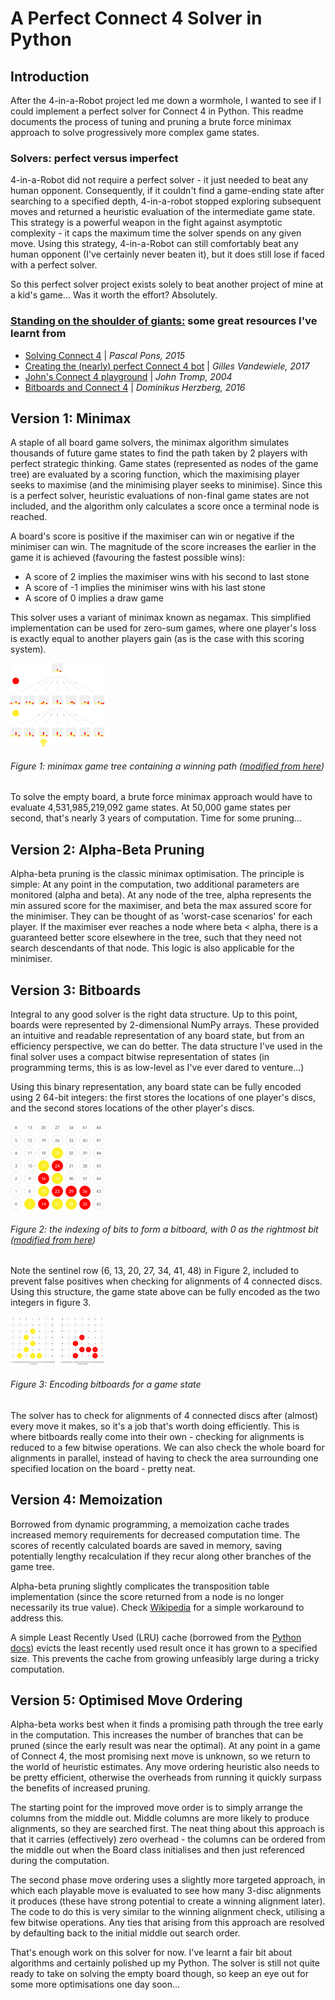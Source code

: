 # A Perfect Connect 4 Solver in Python

## Introduction

After the 4-in-a-Robot project led me down a wormhole, I wanted to see if I could implement a perfect solver for Connect 4 in Python. This readme documents the process of tuning and pruning a brute force minimax approach to solve progressively more complex game states.

### Solvers: perfect versus imperfect

4-in-a-Robot did not require a perfect solver - it just needed to beat any human opponent. Consequently, if it couldn't find a game-ending state after searching to a specified depth, 4-in-a-robot stopped exploring subsequent moves and returned a heuristic evaluation of the intermediate game state. This strategy is a powerful weapon in the fight against asymptotic complexity - it caps the maximum time the solver spends on any given move. Using this strategy, 4-in-a-Robot can still comfortably beat any human opponent (I've certainly never beaten it), but it does still lose if faced with a perfect solver.

So this perfect solver project exists solely to beat another project of mine at a kid's game... Was it worth the effort? Absolutely.

### [Standing on the shoulder of giants:](https://en.wikipedia.org/wiki/Standing_on_the_Shoulder_of_Giants) some great resources I've learnt from

- [Solving Connect 4](http://blog.gamesolver.org/solving-connect-four/01-introduction/) | *Pascal Pons, 2015*
- [Creating the (nearly) perfect Connect 4 bot](https://towardsdatascience.com/creating-the-perfect-connect-four-ai-bot-c165115557b0) | *Gilles Vandewiele, 2017*
- [John's Connect 4 playground](https://tromp.github.io/c4/c4.html) | *John Tromp, 2004*
- [Bitboards and Connect 4]() | *Dominikus Herzberg, 2016*

## Version 1: Minimax

A staple of all board game solvers, the minimax algorithm simulates thousands of future game states to find the path taken by 2 players with perfect strategic thinking. Game states (represented as nodes of the game tree) are evaluated by a scoring function, which the maximising player seeks to maximise (and the minimising player seeks to minimise). Since this is a perfect solver, heuristic evaluations of non-final game states are not included, and the algorithm only calculates a score once a terminal node is reached. 

A board's score is positive if the maximiser can win or negative if the minimiser can win. The magnitude of the score increases the earlier in the game it is achieved (favouring the fastest possible wins):

- A score of 2 implies the maximiser wins with his second to last stone
- A score of -1 implies the minimiser wins with his last stone
- A score of 0 implies a draw game

This solver uses a variant of minimax known as negamax. This simplified implementation can be used for zero-sum games, where one player's loss is exactly equal to another players gain (as is the case with this scoring system).

<img src="https://github.com/lhorrell99/Connect4Solver/blob/master/images/C4S%20Graphic%201.png" width="150">

###### Figure 1: minimax game tree containing a winning path ([modified from here](https://towardsdatascience.com/creating-the-perfect-connect-four-ai-bot-c165115557b0))

To solve the empty board, a brute force minimax approach would have to evaluate 4,531,985,219,092 game states. At 50,000 game states per second, that's nearly 3 years of computation. Time for some pruning...

## Version 2: Alpha-Beta Pruning

Alpha-beta pruning is the classic minimax optimisation. The principle is simple: At any point in the computation, two additional parameters are monitored (alpha and beta). At any node of the tree, alpha represents the min assured score for the maximiser, and beta the max assured score for the minimiser. They can be thought of as 'worst-case scenarios' for each player. If the maximiser ever reaches a node where beta < alpha, there is a guaranteed better score elsewhere in the tree, such that they need not search descendants of that node. This logic is also applicable for the minimiser.

## Version 3: Bitboards

Integral to any good solver is the right data structure. Up to this point, boards were represented by 2-dimensional NumPy arrays. These provided an intuitive and readable representation of any board state, but from an efficiency perspective, we can do better. The data structure I've used in the final solver uses a compact bitwise representation of states (in programming terms, this is as low-level as I've ever dared to venture...)

Using this binary representation, any board state can be fully encoded using 2 64-bit integers: the first stores the locations of one player's discs, and the second stores locations of the other player's discs.

<img src="https://github.com/lhorrell99/Connect4Solver/blob/master/images/C4S%20Graphic%202.png" width="150">

###### Figure 2: the indexing of bits to form a bitboard, with 0 as the rightmost bit ([modified from here](https://towardsdatascience.com/creating-the-perfect-connect-four-ai-bot-c165115557b0))

Note the sentinel row (6, 13, 20, 27, 34, 41, 48) in Figure 2, included to prevent false positives when checking for alignments of 4 connected discs. Using this structure, the game state above can be fully encoded as the two integers in figure 3.

<img src="https://github.com/lhorrell99/Connect4Solver/blob/master/images/C4S%20Graphic%203.png" width="150">

###### Figure 3: Encoding bitboards for a game state

The solver has to check for alignments of 4 connected discs after (almost) every move it makes, so it's a job that's worth doing efficiently. This is where bitboards really come into their own - checking for alignments is reduced to a few bitwise operations. We can also check the whole board for alignments in parallel, instead of having to check the area surrounding one specified location on the board - pretty neat.

## Version 4: Memoization

Borrowed from dynamic programming, a memoization cache trades increased memory requirements for decreased computation time. The scores of recently calculated boards are saved in memory, saving potentially lengthy recalculation if they recur along other branches of the game tree.

Alpha-beta pruning slightly complicates the transposition table implementation (since the score returned from a node is no longer necessarily its true value). Check [Wikipedia](https://en.wikipedia.org/wiki/Negamax) for a simple workaround to address this.

A simple Least Recently Used (LRU) cache (borrowed from the [Python docs](https://docs.python.org/3/library/collections.html#collections.OrderedDict)) evicts the least recently used result once it has grown to a specified size. This prevents the cache from growing unfeasibly large during a tricky computation.

## Version 5: Optimised Move Ordering

Alpha-beta works best when it finds a promising path through the tree early in the computation. This increases the number of branches that can be pruned (since the early result was near the optimal). At any point in a game of Connect 4, the most promising next move is unknown, so we return to the world of heuristic estimates. Any move ordering heuristic also needs to be pretty efficient, otherwise the overheads from running it quickly surpass the benefits of increased pruning.

The starting point for the improved move order is to simply arrange the columns from the middle out. Middle columns are more likely to produce alignments, so they are searched first. The neat thing about this approach is that it carries (effectively) zero overhead - the columns can be ordered from the middle out when the Board class initialises and then just referenced during the computation.

The second phase move ordering uses a slightly more targeted approach, in which each playable move is evaluated to see how many 3-disc alignments it produces (these have strong potential to create a winning alignment later). The code to do this is very similar to the winning alignment check, utilising a few bitwise operations. Any ties that arising from this approach are resolved by defaulting back to the initial middle out search order.

That's enough work on this solver for now. I've learnt a fair bit about algorithms and certainly polished up my Python. The solver is still not quite ready to take on solving the empty board though, so keep an eye out for some more optimisations one day soon...
